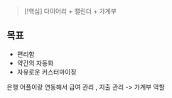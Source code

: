 > [!핵심]
> 다이어리 + 캘린더 + 가계부
## 목표
- 편리함
- 약간의 자동화
- 자유로운 커스터마이징

은행 어플이랑 연동해서 급여 관리 , 지출 관리 -> 가계부 역할

